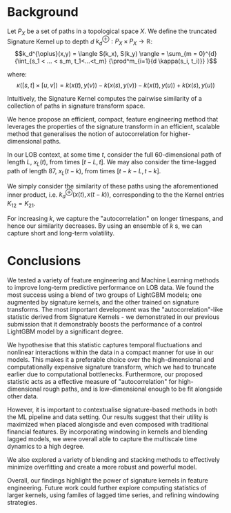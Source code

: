 # Background

Let $P_X$ be a set of paths in a topological space $X$. We define the truncated Signature Kernel up to depth $d$ $k_d^{\oplus}: P_X \times P_X \rightarrow \mathbb{R}$:
$$k_d^{\oplus}(x,y) = \langle S(k_x), S(k_y) \rangle = \sum_{m = 0}^{d}{\int_{s_1 < ... < s_m, t_1<...<t_m} {\prod^m_{i=1}{d \kappa(s_i, t_i)}} }$$

where:
$$\kappa([s,t] \times [u,v]) = k(x(t), y(v)) - k(x(s),y(v)) - k(x(t),y(u)) + k(x(s),y(u))$$

Intuitively, the Signature Kernel computes the pairwise similarity of a collection of paths in signature transform space.

We hence propose an efficient, compact, feature engineering method that leverages the properties of the signature transform in an efficient, scalable method that generalises the notion of autocorrelation for higher-dimensional paths.

In our LOB context, at some time $t$, consider the full $60$-dimensional path of length $L$, $x_L(t)$, from times $[t-L, t]$. We may also consider the time-lagged path of length 87, $x_L(t-k)$, from times $[t-k-L, t-k]$.

We simply consider the similarity of these paths using the aforementioned inner product, i.e. $k_d^{\oplus}(x(t),x(t-k))$, corresponding to the the Kernel entries $K_{12} = K_{21}$.

For increasing $k$, we capture the "autocorrelation" on longer timespans, and hence our similarity decreases. By using an ensemble of $k$ s, we can capture short and long-term volatility. 

# Conclusions

We tested a variety of feature engineering and Machine Learning methods to improve long-term predictive performance on LOB data. We found the most success using a blend of two groups of LightGBM models; one augmented by signature kernels, and the other trained on signature transforms. The most important development was the "autocorrelation"-like statistic derived from Signature Kernels - we demonstrated in our previous submission that it demonstrably boosts the performance of a control LightGBM model by a significant degree.

We hypothesise that this statistic captures temporal fluctuations and nonlinear interactions within the data in a compact manner for use in our models. This makes it a preferable choice over the high-dimensional and computationally expensive signature transform, which we had to truncate earlier due to computational bottlenecks. Furthermore, our proposed statistic acts as a effective measure of "autocorrelation" for high-dimensional rough paths, and is low-dimensional enough to be fit alongside other data.

However, it is important to contextualise signature-based methods in both the ML pipeline and data setting. Our results suggest that their utility is maximized when placed alongisde and even composed with traditional financial features. By incorporating windowing in kernels and blending lagged models, we were overall able to capture the multiscale time dynamics to a high degree.

We also explored a variety of blending and stacking methods to effectively minimize overfitting and create a more robust and powerful model.

Overall, our findings highlight the power of signature kernels in feature engineering. Future work could further explore computing statistics of larger kernels, using familes of lagged time series, and refining windowing strategies.
